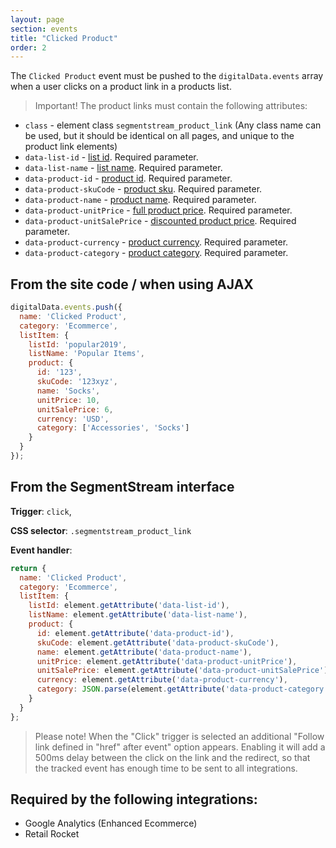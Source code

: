 ```yaml
---
layout: page
section: events
title: "Clicked Product"
order: 2
---
```

The `Clicked Product` event must be pushed to the `digitalData.events` array when a user clicks on a product link in a products list.

> Important! The product links must contain the following attributes:
- `class` - element class `segmentstream_product_link` (Any class name can be used, but it should be identical on all pages, and unique to the product link elements)
- `data-list-id` - [list id](https://docs.segmentstream.com/digitaldata/listing#listing.listId). Required parameter.
- `data-list-name` - [list name](https://docs.segmentstream.com/digitaldata/listing#listing.listName). Required parameter.
- `data-product-id` - [product id](https://docs.segmentstream.com/digitaldata/product#product.id). Required parameter.
- `data-product-skuCode` - [product sku](https://docs.segmentstream.com/digitaldata/product#product.skuCode). Required parameter.
- `data-product-name` - [product name](https://docs.segmentstream.com/digitaldata/product#product.name). Required parameter.
- `data-product-unitPrice` - [full product price](https://docs.segmentstream.com/digitaldata/product#product.unitPrice). Required parameter.
- `data-product-unitSalePrice` -  [discounted product price](https://docs.segmentstream.com/digitaldata/product#product.unitSalePrice). Required parameter.
- `data-product-currency` - [product currency](https://docs.segmentstream.com/digitaldata/product#product.currency). Required parameter.
- `data-product-category` - [product category](https://docs.segmentstream.com/digitaldata/product#product.category). Required parameter.

## From the site code / when using AJAX
```javascript
digitalData.events.push({
  name: 'Clicked Product',
  category: 'Ecommerce',
  listItem: {
    listId: 'popular2019',
    listName: 'Popular Items',
    product: {
      id: '123',
      skuCode: '123xyz',
      name: 'Socks',
      unitPrice: 10,
      unitSalePrice: 6,
      currency: 'USD',
      category: ['Accessories', 'Socks']
    }
  }
});
```

## From the SegmentStream interface
**Trigger**: `click`,

**CSS selector**: `.segmentstream_product_link`

**Event handler**:

```javascript
return {
  name: 'Clicked Product',
  category: 'Ecommerce',
  listItem: {
    listId: element.getAttribute('data-list-id'),
    listName: element.getAttribute('data-list-name'),
    product: {
      id: element.getAttribute('data-product-id'),
      skuCode: element.getAttribute('data-product-skuCode'),
      name: element.getAttribute('data-product-name'),
      unitPrice: element.getAttribute('data-product-unitPrice'),
      unitSalePrice: element.getAttribute('data-product-unitSalePrice'),
      currency: element.getAttribute('data-product-currency'),
      category: JSON.parse(element.getAttribute('data-product-category'))
    }
  }
};
```

> Please note! When the "Click" trigger is selected an additional "Follow link defined in "href" after event" option appears. Enabling it will add a 500ms delay between the click on the link and the redirect, so that the tracked event has enough time to be sent to all integrations.

## Required by the following integrations:
* Google Analytics (Enhanced Ecommerce)
* Retail Rocket
